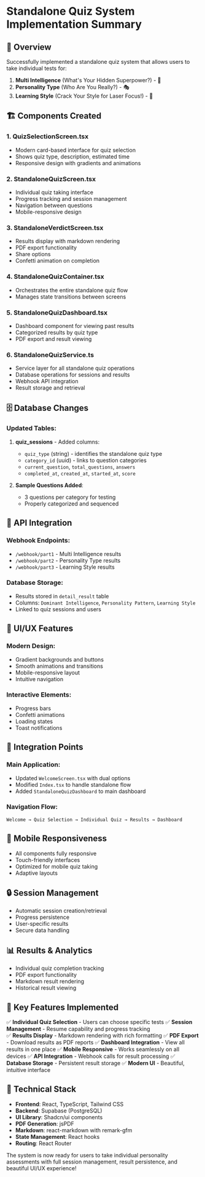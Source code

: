 # Standalone Quiz System Implementation Summary

## 🎯 Overview
Successfully implemented a standalone quiz system that allows users to take individual tests for:
1. **Multi Intelligence** (What's Your Hidden Superpower?) - 🧠
2. **Personality Type** (Who Are You Really?) - 🎭  
3. **Learning Style** (Crack Your Style for Laser Focus!) - 🎯

## 🏗️ Components Created

### 1. **QuizSelectionScreen.tsx**
- Modern card-based interface for quiz selection
- Shows quiz type, description, estimated time
- Responsive design with gradients and animations

### 2. **StandaloneQuizScreen.tsx**
- Individual quiz taking interface
- Progress tracking and session management
- Navigation between questions
- Mobile-responsive design

### 3. **StandaloneVerdictScreen.tsx**
- Results display with markdown rendering
- PDF export functionality
- Share options
- Confetti animation on completion

### 4. **StandaloneQuizContainer.tsx**
- Orchestrates the entire standalone quiz flow
- Manages state transitions between screens

### 5. **StandaloneQuizDashboard.tsx**
- Dashboard component for viewing past results
- Categorized results by quiz type
- PDF export and result viewing

### 6. **StandaloneQuizService.ts**
- Service layer for all standalone quiz operations
- Database operations for sessions and results
- Webhook API integration
- Result storage and retrieval

## 🗄️ Database Changes

### Updated Tables:
1. **quiz_sessions** - Added columns:
   - `quiz_type` (string) - identifies the standalone quiz type
   - `category_id` (uuid) - links to question categories
   - `current_question`, `total_questions`, `answers`
   - `completed_at`, `created_at`, `started_at`, `score`

2. **Sample Questions Added**:
   - 3 questions per category for testing
   - Properly categorized and sequenced

## 🔗 API Integration

### Webhook Endpoints:
- `/webhook/part1` - Multi Intelligence results
- `/webhook/part2` - Personality Type results  
- `/webhook/part3` - Learning Style results

### Database Storage:
- Results stored in `detail_result` table
- Columns: `Dominant Intelligence`, `Personality Pattern`, `Learning Style`
- Linked to quiz sessions and users

## 🎨 UI/UX Features

### Modern Design:
- Gradient backgrounds and buttons
- Smooth animations and transitions
- Mobile-responsive layout
- Intuitive navigation

### Interactive Elements:
- Progress bars
- Confetti animations
- Loading states
- Toast notifications

## 🚀 Integration Points

### Main Application:
- Updated `WelcomeScreen.tsx` with dual options
- Modified `Index.tsx` to handle standalone flow
- Added `StandaloneQuizDashboard` to main dashboard

### Navigation Flow:
```
Welcome → Quiz Selection → Individual Quiz → Results → Dashboard
```

## 📱 Mobile Responsiveness
- All components fully responsive
- Touch-friendly interfaces
- Optimized for mobile quiz taking
- Adaptive layouts

## 🔒 Session Management
- Automatic session creation/retrieval
- Progress persistence
- User-specific results
- Secure data handling

## 📊 Results & Analytics
- Individual quiz completion tracking
- PDF export functionality
- Markdown result rendering
- Historical result viewing

## 🎯 Key Features Implemented

✅ **Individual Quiz Selection** - Users can choose specific tests
✅ **Session Management** - Resume capability and progress tracking  
✅ **Results Display** - Markdown rendering with rich formatting
✅ **PDF Export** - Download results as PDF reports
✅ **Dashboard Integration** - View all results in one place
✅ **Mobile Responsive** - Works seamlessly on all devices
✅ **API Integration** - Webhook calls for result processing
✅ **Database Storage** - Persistent result storage
✅ **Modern UI** - Beautiful, intuitive interface

## 🔧 Technical Stack
- **Frontend**: React, TypeScript, Tailwind CSS
- **Backend**: Supabase (PostgreSQL)
- **UI Library**: Shadcn/ui components
- **PDF Generation**: jsPDF
- **Markdown**: react-markdown with remark-gfm
- **State Management**: React hooks
- **Routing**: React Router

The system is now ready for users to take individual personality assessments with full session management, result persistence, and beautiful UI/UX experience!
